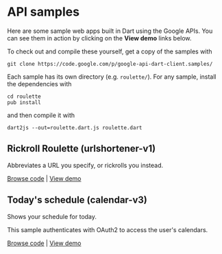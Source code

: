 # API samples #

Here are some sample web apps built in Dart using the Google APIs. You can see them in action by clicking on the **View demo** links below.

To check out and compile these yourself, get a copy of the samples with
```
git clone https://code.google.com/p/google-api-dart-client.samples/
```

Each sample has its own directory (e.g. `roulette/`). For any sample, install the dependencies with
```
cd roulette
pub install
```

and then compile it with
```
dart2js --out=roulette.dart.js roulette.dart
```

## Rickroll Roulette (urlshortener-v1) ##

Abbreviates a URL you specify, or rickrolls you instead.

[Browse code](https://code.google.com/p/google-api-dart-client/source/browse/roulette/roulette.dart?repo=samples) | [View demo](http://samples.google-api-dart-client.googlecode.com/git/roulette/index.html)

## Today's schedule (calendar-v3) ##

Shows your schedule for today.

This sample authenticates with OAuth2 to access the user's calendars.

[Browse code](https://code.google.com/p/google-api-dart-client/source/browse/schedule/schedule.dart?repo=samples)  | [View demo](http://samples.google-api-dart-client.googlecode.com/git/schedule/index.html)